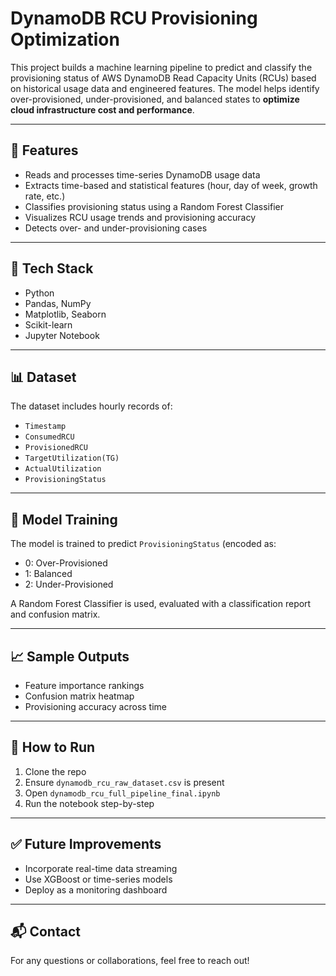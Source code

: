 # DynamoDB RCU Provisioning Optimization

This project builds a machine learning pipeline to predict and classify the provisioning status of AWS DynamoDB Read Capacity Units (RCUs) based on historical usage data and engineered features. The model helps identify over-provisioned, under-provisioned, and balanced states to **optimize cloud infrastructure cost and performance**.

---

## 🚀 Features

- Reads and processes time-series DynamoDB usage data
- Extracts time-based and statistical features (hour, day of week, growth rate, etc.)
- Classifies provisioning status using a Random Forest Classifier
- Visualizes RCU usage trends and provisioning accuracy
- Detects over- and under-provisioning cases

---

## 🧰 Tech Stack

- Python
- Pandas, NumPy
- Matplotlib, Seaborn
- Scikit-learn
- Jupyter Notebook

---

## 📊 Dataset

The dataset includes hourly records of:
- `Timestamp`
- `ConsumedRCU`
- `ProvisionedRCU`
- `TargetUtilization(TG)`
- `ActualUtilization`
- `ProvisioningStatus`

---

## 🧠 Model Training

The model is trained to predict `ProvisioningStatus` (encoded as:
- 0: Over-Provisioned
- 1: Balanced
- 2: Under-Provisioned

A Random Forest Classifier is used, evaluated with a classification report and confusion matrix.

---

## 📈 Sample Outputs

- Feature importance rankings
- Confusion matrix heatmap
- Provisioning accuracy across time

---

## 📂 How to Run

1. Clone the repo  
2. Ensure `dynamodb_rcu_raw_dataset.csv` is present  
3. Open `dynamodb_rcu_full_pipeline_final.ipynb`  
4. Run the notebook step-by-step  

---

## ✅ Future Improvements

- Incorporate real-time data streaming
- Use XGBoost or time-series models
- Deploy as a monitoring dashboard

---

## 📬 Contact

For any questions or collaborations, feel free to reach out!
